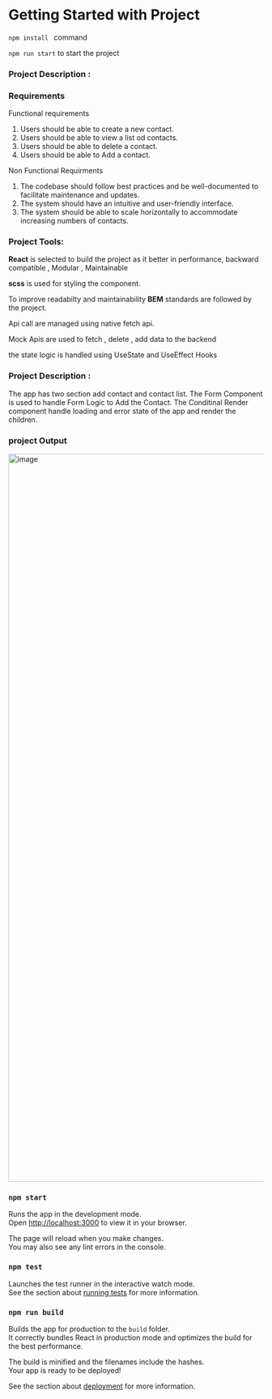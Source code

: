 
# Getting Started with Project

```npm install ``` command

```npm run start```  to start the project

### Project Description :

### Requirements

Functional requirements
1. Users should be able to create a new contact.
2. Users should be able to view a list od contacts.
3. Users should be able to delete a contact.
4. Users should be able to Add a contact.

Non Functional Requirments
1. The codebase should follow best practices and be well-documented to facilitate maintenance and updates.
2. The system should have an intuitive and user-friendly interface.
3. The system should be able to scale horizontally to accommodate increasing numbers of contacts.

### Project Tools: 

**React** is selected to build the project as it better in performance, backward compatible , Modular , Maintainable  

**scss** is used for styling the component. 

To improve readabilty and maintainability **BEM** standards are followed by the project.  

Api call are managed using native fetch api.

Mock Apis are used to fetch , delete , add  data to the backend

the state logic is handled using UseState and UseEffect Hooks

### Project Description :

The app has two section add contact and contact list. The Form Component is used to handle Form Logic to Add the Contact.
The Conditinal Render component handle loading and error state of the app and render the children.  

### project Output

<img width="1438" alt="image" src="https://github.com/user-attachments/assets/4825bdb6-0003-4c72-b652-15fe7fe5b27b">


### `npm start`

Runs the app in the development mode.\
Open [http://localhost:3000](http://localhost:3000) to view it in your browser.

The page will reload when you make changes.\
You may also see any lint errors in the console.

### `npm test`

Launches the test runner in the interactive watch mode.\
See the section about [running tests](https://facebook.github.io/create-react-app/docs/running-tests) for more information.

### `npm run build`

Builds the app for production to the `build` folder.\
It correctly bundles React in production mode and optimizes the build for the best performance.

The build is minified and the filenames include the hashes.\
Your app is ready to be deployed!

See the section about [deployment](https://facebook.github.io/create-react-app/docs/deployment) for more information.

